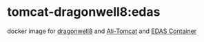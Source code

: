 # tomcat-dragonwell8:edas
docker image for [dragonwell8](https://github.com/alibaba/dragonwell8) and [Ali-Tomcat](https://help.aliyun.com/document_detail/84095.html) and [EDAS Container](https://help.aliyun.com/document_detail/92614.html)
